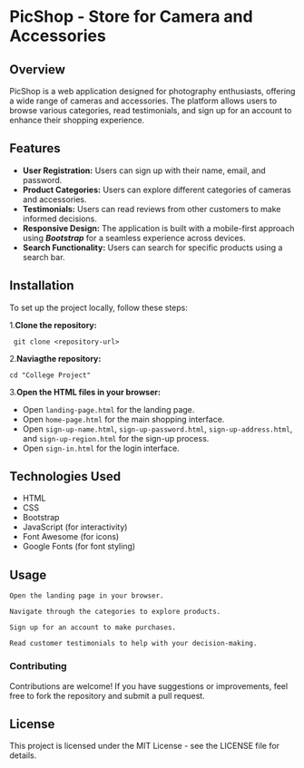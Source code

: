 # PicShop - Store for Camera and Accessories
 ## Overview
PicShop is a web application designed for photography enthusiasts, offering a wide range of cameras and accessories. The platform allows users to browse various categories, read testimonials, and sign up for an account to enhance their shopping experience.

## Features
- **User Registration:** Users can sign up with their name, email, and password.
- **Product Categories:** Users can explore different categories of cameras and accessories.
- **Testimonials:** Users can read reviews from other customers to make informed decisions.
- **Responsive Design:** The application is built with a mobile-first approach using  ***Bootstrap*** for a seamless experience across devices.
- **Search Functionality:** Users can search for specific products using a search bar.
 
## Installation
To set up the project locally, follow these steps:

1.**Clone the repository:**

     git clone <repository-url>

 2.**Naviagthe repository:**
         
    cd "College Project"     

3.**Open the HTML files in your browser:**
  -  Open `landing-page.html` for the landing page.
  -  Open `home-page.html` for the main shopping interface.
  -  Open `sign-up-name.html`, `sign-up-password.html`, `sign-up-address.html`, and        `sign-up-region.html` for the sign-up process.
  -  Open `sign-in.html` for the login interface.    



  ## Technologies Used      
  - HTML
  - CSS
  - Bootstrap
  - JavaScript (for interactivity)
  - Font Awesome (for icons)
  - Google Fonts (for font styling)

## Usage 
    
    Open the landing page in your browser.
    
    Navigate through the categories to explore products.
    
    Sign up for an account to make purchases.
    
    Read customer testimonials to help with your decision-making.


### Contributing
Contributions are welcome! If you have suggestions or improvements, feel free to fork the repository and submit a pull request.

## License
This project is licensed under the MIT License - see the LICENSE file for details.
